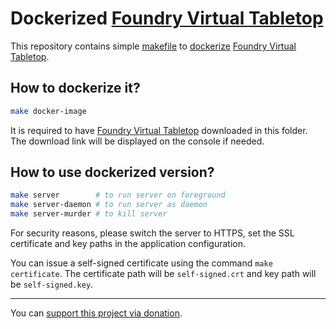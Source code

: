 # Dockerized [Foundry Virtual Tabletop]

This repository contains simple [makefile](./Makefile) to [dockerize](./Dockerfile) [Foundry Virtual Tabletop].


## How to dockerize it?

```bash
make docker-image
```

It is required to have [Foundry Virtual Tabletop] downloaded in this folder.
The download link will be displayed on the console if needed.


## How to use dockerized version?

```bash
make server        # to run server on foreground
make server-daemon # to run server as daemon
make server-murder # to kill server
```

For security reasons, please switch the server to HTTPS,
set the SSL certificate and key paths in the application configuration.

You can issue a self-signed certificate using the command `make certificate`.
The certificate path will be `self-signed.crt` and key path will be `self-signed.key`.


---

You can [support this project via donation](https://petrknap.github.io/donate.html).


[Foundry Virtual Tabletop]:https://foundryvtt.com/
